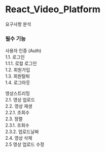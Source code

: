 # React_Video_Platform
요구사항 분석
### 필수 기능
사용자 인증 (Auth)  
1.1. 로그인   
  1.1.1. 로컬 로그인   
1.2. 회원가입  
1.3. 회원탈퇴  
1.4. 로그아웃  

영상스트리밍  
2.1. 영상 업로드  
2.2. 영상 재생  
 2.2.1. 조회수  
2.3. 정렬  
 2.3.1. 조회수  
 2.3.2. 업로드날짜  
2.4. 영상 삭제  
2.5 영상 업로드 수정
